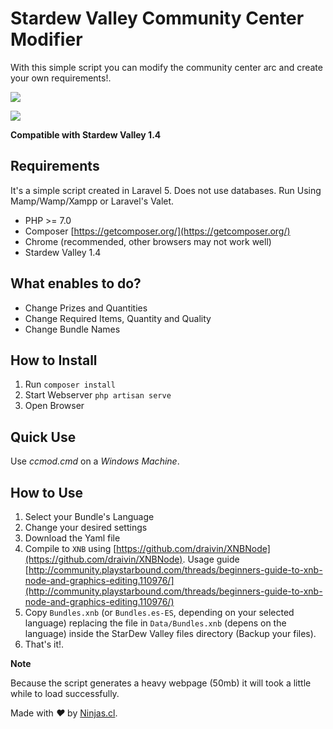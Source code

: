 # Stardew Valley Community Center Modifier
With this simple script you can modify the community center arc and
create your own requirements!.

![](https://user-images.githubusercontent.com/292738/27853965-e2071552-6132-11e7-99c6-3ef0eec9946d.png)

![](https://user-images.githubusercontent.com/292738/27927274-3dea9674-6259-11e7-9ada-4e5656c2968c.png)


**Compatible with Stardew Valley 1.4**

## Requirements

It's a simple script created in Laravel 5. Does not use databases. Run Using Mamp/Wamp/Xampp or Laravel's Valet.

* PHP >= 7.0
* Composer [https://getcomposer.org/](https://getcomposer.org/)
* Chrome (recommended, other browsers may not work well)
* Stardew Valley 1.4

## What enables to do?

* Change Prizes and Quantities
* Change Required Items, Quantity and Quality
* Change Bundle Names

## How to Install

1. Run `composer install`
2. Start Webserver `php artisan serve`
3. Open Browser 

## Quick Use

Use _ccmod.cmd_ on a _Windows Machine_.

## How to Use

1. Select your Bundle's Language
2. Change your desired settings
3. Download the Yaml file
4. Compile to `XNB` using [https://github.com/draivin/XNBNode](https://github.com/draivin/XNBNode). Usage guide [http://community.playstarbound.com/threads/beginners-guide-to-xnb-node-and-graphics-editing.110976/](http://community.playstarbound.com/threads/beginners-guide-to-xnb-node-and-graphics-editing.110976/)
5. Copy `Bundles.xnb` (or `Bundles.es-ES`, depending on your selected language) replacing the file in `Data/Bundles.xnb` (depens on the language) inside the StarDew Valley files directory (Backup your files).
6. That's it!.

**Note**

Because the script generates a heavy webpage (50mb) it will took a little while
to load successfully.

Made with <i class="fa fa-heart">&#9829;</i> by <a href="http://ninjas.cl" target="_blank">Ninjas.cl</a>.
